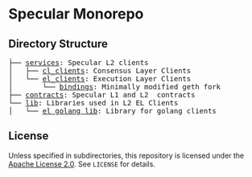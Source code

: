 # Specular Monorepo

## Directory Structure

<pre>
├── <a href="./services/">services</a>: Specular L2 clients
│   ├── <a href="./services/cl_clients">cl_clients</a>: Consensus Layer Clients
│   └── <a href="./services/el_clients/">el_clients</a>: Execution Layer Clients
│       └── <a href="./services/el_clients/geth/">bindings</a>: Minimally modified geth fork
├── <a href="./contracts">contracts</a>: Specular L1 and L2  contracts
└── <a href="./lib/">lib</a>: Libraries used in L2 EL Clients
│   └── <a href="./lib/el_golang_lib/">el_golang_lib</a>: Library for golang clients
</pre>

## License

Unless specified in subdirectories, this repository is licensed under the [Apache License 2.0](https://www.apache.org/licenses/LICENSE-2.0). See `LICENSE` for details.

